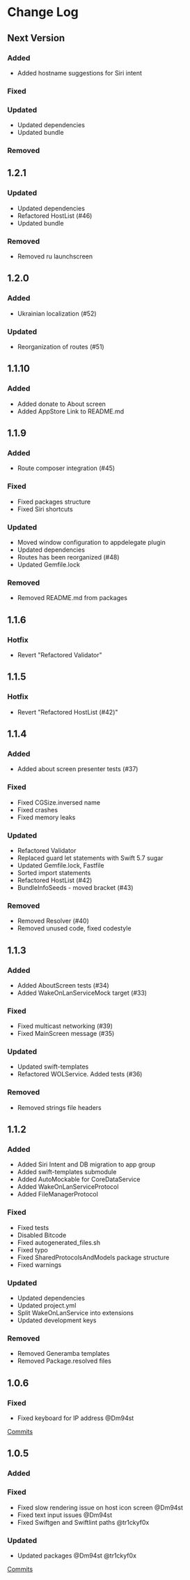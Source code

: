 # Change Log

## Next Version

### Added

- Added hostname suggestions for Siri intent

### Fixed

### Updated

- Updated dependencies
- Updated bundle

### Removed

## 1.2.1

### Updated

- Updated dependencies
- Refactored HostList (#46)
- Updated bundle

### Removed

- Removed ru launchscreen

## 1.2.0

### Added

- Ukrainian localization (#52)

### Updated

- Reorganization of routes (#51)

## 1.1.10

### Added

- Added donate to About screen
- Added AppStore Link to README.md

## 1.1.9

### Added

- Route composer integration (#45)

### Fixed

- Fixed packages structure
- Fixed Siri shortcuts

### Updated

- Moved window configuration to appdelegate plugin
- Updated dependencies
- Routes has been reorganized (#48)
- Updated Gemfile.lock

### Removed

- Removed README.md from packages

## 1.1.6

### Hotfix

- Revert "Refactored Validator"

## 1.1.5

### Hotfix

- Revert "Refactored HostList (#42)"

## 1.1.4

### Added

- Added about screen presenter tests (#37)

### Fixed

- Fixed CGSize.inversed name
- Fixed crashes
- Fixed memory leaks

### Updated

- Refactored Validator
- Replaced guard let statements with Swift 5.7 sugar
- Updated Gemfile.lock, Fastfile
- Sorted import statements
- Refactored HostList (#42)
- BundleInfoSeeds - moved bracket (#43)

### Removed

- Removed Resolver (#40)
- Removed unused code, fixed codestyle

## 1.1.3

### Added

- Added AboutScreen tests (#34)
- Added WakeOnLanServiceMock target (#33)

### Fixed

- Fixed multicast networking (#39)
- Fixed MainScreen message (#35)

### Updated

- Updated swift-templates
- Refactored WOLService. Added tests (#36)

### Removed

- Removed strings file headers

## 1.1.2

### Added

- Added Siri Intent and DB migration to app group
- Added swift-templates submodule
- Added AutoMockable for CoreDataService
- Added WakeOnLanServiceProtocol
- Added FileManagerProtocol

### Fixed

- Fixed tests
- Disabled Bitcode
- Fixed autogenerated_files.sh
- Fixed typo
- Fixed SharedProtocolsAndModels package structure
- Fixed warnings

### Updated

- Updated dependencies
- Updated project.yml
- Split WakeOnLanService into extensions
- Updated development keys

### Removed

- Removed Generamba templates
- Removed Package.resolved files

## 1.0.6

### Fixed

- Fixed keyboard for IP address @Dm94st

[Commits](https://github.com/tr1ckyf0x/wakeonlan-ios/compare/v1.0.5...1.0.6)

## 1.0.5

### Added

### Fixed

- Fixed slow rendering issue on host icon screen @Dm94st
- Fixed text input issues @Dm94st
- Fixed Swiftgen and Swiftlint paths @tr1ckyf0x

### Updated

- Updated packages @Dm94st @tr1ckyf0x

[Commits](https://github.com/tr1ckyf0x/wakeonlan-ios/compare/v1.0.4...1.0.5)

